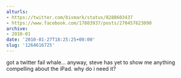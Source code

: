 ```yaml
---
alturls:
- https://twitter.com/bismark/status/8288603437
- https://www.facebook.com/17803937/posts/270457623090
archive:
- 2010-01
date: '2010-01-27T18:25:25+00:00'
slug: '1264616725'
---
```


got a twitter fail whale... anyway, steve has yet to show me anything compelling about the iPad. why do i need it?

